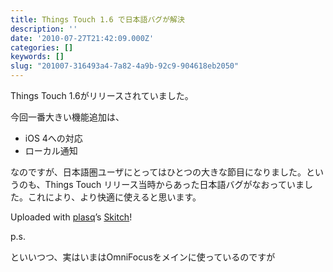 ```yaml
---
title: Things Touch 1.6 で日本語バグが解決
description: ''
date: '2010-07-27T21:42:09.000Z'
categories: []
keywords: []
slug: "201007-316493a4-7a82-4a9b-92c9-904618eb2050"
---
```

Things Touch 1.6がリリースされていました。

今回一番大きい機能追加は、

*   iOS 4への対応
*   ローカル通知

なのですが、日本語圏ユーザにとってはひとつの大きな節目になりました。というのも、Things Touch リリース当時からあった日本語バグがなおっていました。これにより、より快適に使えると思います。

Uploaded with [plasq](http://plasq.com/)’s [Skitch](http://skitch.com)!

p.s.

といいつつ、実はいまはOmniFocusをメインに使っているのですが